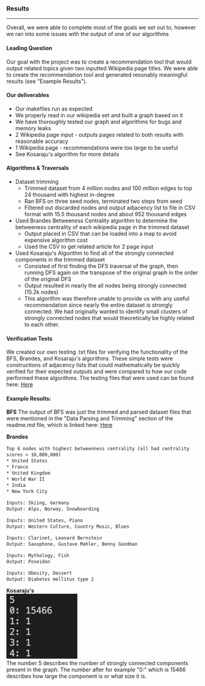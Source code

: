 
### Results
---
Overall, we were able to complete most of the goals we set out to, however we ran into some issues with the output of one of our algorithms
#### Leading Question
Our goal with the project was to create a recommendation tool that would output related topics given two inputted Wikipedia page titles. We were able to create the recommendation tool and generated resonably meaningful results (see "Example Results").
#### Our deliverables
   * Our makefiles run as expected
   * We properly read in our wikipedia set and built a graph based on it
   * We have thoroughly tested our graph and algorithms for bugs and memory leaks
   * 2 Wikipedia page input - outputs pages related to both results with reasonable accuracy
   * 1 Wikipedia page - recommendations were too large to be useful
   * See Kosaraju's algorithm for more details	 
#### Algorithms & Traversals
   * Dataset trimming
      * Trimmed dataset from 4 million nodes and 100 million edges to top 24 thousand with highest in-degree
      * Ran BFS on three seed nodes, terminated two steps from seed
      * Filtered out discarded nodes and output adjacency list to file in CSV format with 15.5 thousand nodes and about 952 thousand edges
   * Used Brandes Betweeness Centrality algorithm to determine the betweeness centrality of each wikipedia page in the trimmed dataset
      * Output placed in CSV that can be loaded into a map to avoid expensive algorithm cost 
      * Used the CSV to get related article for 2 page input	 
   * Used Kosaraju's Algorithm to find all of the strongly connected components in the trimmed dataset
    	* Consisted of first finding the DFS traversal of the graph, then running DFS again on the transpose of the original graph in the order of the original DFS
    	* Output resulted in nearly the all nodes being strongly connected (15.2k nodes)
    	* This algorithm was therefore unable to provide us with any useful recommendation since nearly the entire dataset is strongly connected. We had originally wanted to identify small clusters of strongly connected nodes that would theoretically be highly related to each other.
#### Verification Tests
We created our own testing .txt files for verifying the functionality of the BFS, Brandes, and Kosaraju's algorithms. These simple tests were constructions of adjacency lists that could mathematically be quickly verified for their expected outputs and were compared to how our code performed these algorithms. The testing files that were used can be found here: [Here](https://github.com/zayaanali/cs225-final-project/tree/main/tests)

#### Example Results:

**BFS**
The output of BFS was just the trimmed and parsed dataset files that were mentioned in the "Data Parsing and Trimming" section of the readme.md file, which is linked here: [Here](https://github.com/zayaanali/cs225-final-project/blob/main/readme.md)

**Brandes**

```
Top 6 nodes with highest betweenness centrality (all had centrality scores > 10,000,000)
* United States
* France
* United Kingdom
* World War II
* India
* New York City
```
```
Inputs: Skiing, Germany
Output: Alps, Norway, Snowboarding
```
```
Inputs: United States, Piano
Output: Western Culture, Country Music, Blues
```
```
Inputs: Clarinet, Leonard Bernstein
Output: Saxophone, Gustave Mahler, Benny Goodman
```
```
Inputs: Mythology, Fish
Output: Poseidon
```
```
Inputs: Obesity, Dessert
Output: Diabetes mellitus type 2
```

**Kosaraju's**
<br>
![Kosaraju Output](images/kosaraju_result.png)
<br>
The number 5 describes the number of strongly connected components present in the graph. The number after for example "0:" which is 15466 describes how large the component is or what size it is.
